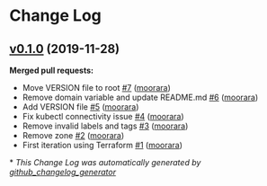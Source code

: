 # Change Log

## [v0.1.0](https://github.com/moorara/gke-terraform/tree/v0.1.0) (2019-11-28)
**Merged pull requests:**

- Move VERSION file to root [\#7](https://github.com/moorara/gke-terraform/pull/7) ([moorara](https://github.com/moorara))
- Remove domain variable and update README.md [\#6](https://github.com/moorara/gke-terraform/pull/6) ([moorara](https://github.com/moorara))
- Add VERSION file [\#5](https://github.com/moorara/gke-terraform/pull/5) ([moorara](https://github.com/moorara))
- Fix kubectl connectivity issue [\#4](https://github.com/moorara/gke-terraform/pull/4) ([moorara](https://github.com/moorara))
- Remove invalid labels and tags [\#3](https://github.com/moorara/gke-terraform/pull/3) ([moorara](https://github.com/moorara))
- Remove zone [\#2](https://github.com/moorara/gke-terraform/pull/2) ([moorara](https://github.com/moorara))
- First iteration using Terraform [\#1](https://github.com/moorara/gke-terraform/pull/1) ([moorara](https://github.com/moorara))



\* *This Change Log was automatically generated by [github_changelog_generator](https://github.com/skywinder/Github-Changelog-Generator)*